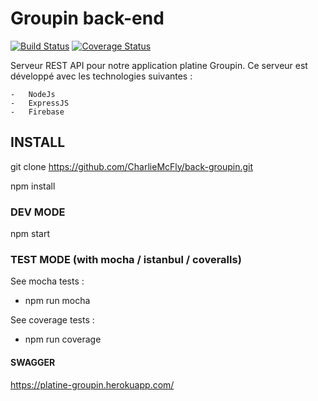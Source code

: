 # Groupin back-end 
[![Build Status](https://travis-ci.org/CharlieMcFly/back-groupin.svg?branch=master)](https://travis-ci.org/CharlieMcFly/back-groupin)
[![Coverage Status](https://coveralls.io/repos/github/CharlieMcFly/back-groupin/badge.svg?branch=master)](https://coveralls.io/github/CharlieMcFly/back-groupin?branch=master)

Serveur REST API pour notre application platine Groupin. Ce serveur est développé avec les technologies suivantes :

    -   NodeJs
    -   ExpressJS
    -   Firebase

## INSTALL

git clone https://github.com/CharlieMcFly/back-groupin.git

npm install 

### DEV MODE

npm start

### TEST MODE (with mocha / istanbul / coveralls)

See mocha tests :

- npm run mocha 

See coverage tests : 

- npm run coverage

#### SWAGGER

https://platine-groupin.herokuapp.com/